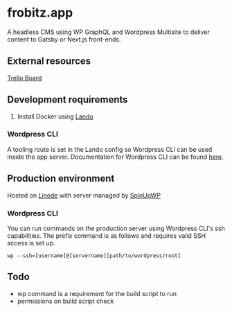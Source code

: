 # frobitz.app

A headless CMS using WP GraphQL and Wordpress Multisite to deliver content to Gatsby or Next.js front-ends.

## External resources

[Trello Board](https://trello.com/b/XOKuPrBX/frobitzapp)

## Development requirements

1. Install Docker using [Lando](https://lando.dev/download)

### Wordpress CLI

A tooling route is set in the Lando config so Wordpress CLI can be used inside the app server. Documentation for Wordpress CLI can be found [here](https://make.wordpress.org/cli/handbook/).

## Production environment

Hosted on [Linode](https://www.linode.com) with server managed by [SpinUpWP](https://spinupwp.app)

### Wordpress CLI

You can run commands on the production server using Wordpress CLI's ssh capabilities. The prefix command is as follows and requires valid SSH access is set up.

```
wp --ssh=[username]@[servername][path/to/wordpress/root]
```

## Todo

- wp command is a requirement for the build script to run
- permissions on build script check
